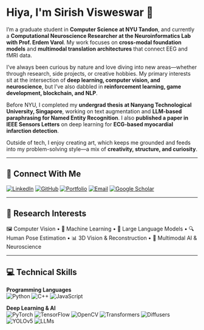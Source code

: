 # Hiya, I'm Sirish Visweswar 👋  

I’m a graduate student in **Computer Science at NYU Tandon**, and currently a **Computational Neuroscience Researcher at the Neuroinformatics Lab with Prof. Erdem Varol**. My work focuses on **cross-modal foundation models** and **multimodal translation architectures** that connect EEG and fMRI data.  

I’ve always been curious by nature and love diving into new areas—whether through research, side projects, or creative hobbies. My primary interests sit at the intersection of **deep learning, computer vision, and neuroscience**, but I’ve also dabbled in **reinforcement learning, game development, blockchain, and NLP**.  

Before NYU, I completed my **undergrad thesis at Nanyang Technological University, Singapore**, working on text augmentation and **LLM-based paraphrasing for Named Entity Recognition**. I also **published a paper in IEEE Sensors Letters** on deep learning for **ECG-based myocardial infarction detection**.  

Outside of tech, I enjoy creating art, which keeps me grounded and feeds into my problem-solving style—a mix of **creativity, structure, and curiosity**.  

---

## 🔗 Connect With Me  

[![LinkedIn](https://img.shields.io/badge/LinkedIn-0A66C2?style=for-the-badge&logo=linkedin&logoColor=white)](https://www.linkedin.com/in/sirish-visweswar-6b63b8229/) 
[![GitHub](https://img.shields.io/badge/GitHub-181717?style=for-the-badge&logo=github&logoColor=white)](https://github.com/itsSirish) 
[![Portfolio](https://img.shields.io/badge/Portfolio-000000?style=for-the-badge&logo=firefox&logoColor=white)](https://itssirish.github.io/) 
[![Email](https://img.shields.io/badge/Email-D14836?style=for-the-badge&logo=gmail&logoColor=white)](mailto:sirish.p@nyu.edu) 
[![Google Scholar](https://img.shields.io/badge/Google%20Scholar-4285F4?style=for-the-badge&logo=googlescholar&logoColor=white)](https://scholar.google.com/citations?user=sWONGrYAAAAJ&hl=en)  

---

## 🌟 Research Interests  
🖼️ Computer Vision • 🤖 Machine Learning • 🧠 Large Language Models • 🔍 Human Pose Estimation • 📊 3D Vision & Reconstruction • 🧩 Multimodal AI & Neuroscience  

---

## 💻 Technical Skills  

**Programming Languages**  
![Python](https://img.shields.io/badge/Python-3776AB?style=for-the-badge&logo=python&logoColor=white) ![C++](https://img.shields.io/badge/C++-00599C?style=for-the-badge&logo=cplusplus&logoColor=white) ![JavaScript](https://img.shields.io/badge/JavaScript-F7DF1E?style=for-the-badge&logo=javascript&logoColor=black)  

**Deep Learning & AI**  
![PyTorch](https://img.shields.io/badge/PyTorch-EE4C2C?style=for-the-badge&logo=pytorch&logoColor=white) ![TensorFlow](https://img.shields.io/badge/TensorFlow-FF6F00?style=for-the-badge&logo=tensorflow&logoColor=white) ![OpenCV](https://img.shields.io/badge/OpenCV-27338e?style=for-the-badge&logo=opencv&logoColor=white) ![Transformers](https://img.shields.io/badge/Transformers-HuggingFace-ffcc00?style=for-the-badge&logo=huggingface&logoColor=black) ![Diffusers](https://img.shields.io/badge/Diffusers-0096D6?style=for-the-badge&logo=azurepipelines&logoColor=white) ![YOLOv5](https://img.shields.io/badge/YOLOv5-00FFFF?style=for-the-badge&logo=github&logoColor=black) ![LLMs](https://img.shields.io/badge/LLMs-8A2BE2?style=)
